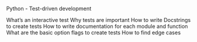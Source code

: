Python - Test-driven development

What’s an interactive test
Why tests are important
How to write Docstrings to create tests
How to write documentation for each module and function
What are the basic option flags to create tests
How to find edge cases
